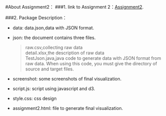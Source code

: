 ﻿#About Assignment2：
###1. link to Assignment 2：[Assignment2](http://211.147.15.14/UCAS_14_Fall/index.php/Liuying_lvxvhong_A2).

###2. Package Description：
+ data: data.json,data with JSON format. 
+ json: the document contains three files.   
	
	> raw.csv,collecting raw data  
	> detail.xlsx,the description of raw data   
	> TestJson.java,java code to generate data with JSON format from raw data. When using this code, you must give the directory of source and target files.
 
+ screenshot: some screenshots of final visualization.  
+ script.js: script using javascript and d3.  
+ style.css: css design  
+ assignment2.html: file to generate final visualization.  
  


 

 
